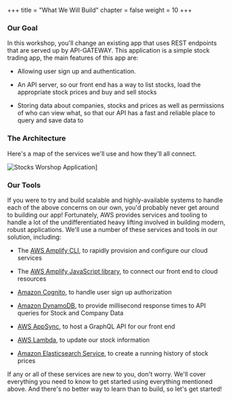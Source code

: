 +++
title = "What We Will Build"
chapter = false
weight = 10
+++

### Our Goal

In this workshop, you'll change an existing app that uses REST endpoints that are served up by API-GATEWAY. This application is a simple stock trading app, the main features of this app are:

-   Allowing user sign up and authentication.

-   An API server, so our front end has a way to list stocks, load the appropriate stock prices and buy and sell stocks

-   Storing data about companies, stocks and prices as well as permissions of who can view what, so that our API has a fast and reliable place to query and save data to

### The Architecture

Here's a map of the services we'll use and how they'll all connect.

![Stocks Worshop Application](/images/architecture/Arch1.png)]

### Our Tools

If you were to try and build scalable and highly-available systems to handle each of the above concerns on our own, you'd probably never get around to building our app! Fortunately, AWS provides services and tooling to handle a lot of the undifferentiated heavy lifting involved in building modern, robust applications. We'll use a number of these services and tools in our solution, including:

-   The [AWS Amplify CLI](https://github.com/aws-amplify/amplify-cli), to rapidly provision and configure our cloud services

-   The [AWS Amplify JavaScript library](https://aws-amplify.github.io/), to connect our front end to cloud resources

-   [Amazon Cognito](https://aws.amazon.com/cognito/), to handle user sign up authorization

-   [Amazon DynamoDB](https://aws.amazon.com/dynamodb/), to provide millisecond response times to API queries for Stock and Company Data

-   [AWS AppSync](https://aws.amazon.com/appsync/), to host a GraphQL API for our front end

-   [AWS Lambda](https://aws.amazon.com/lambda/), to update our stock information

-   [Amazon Elasticsearch Service](https://aws.amazon.com/elasticsearch-service/), to create a running history of stock prices

If any or all of these services are new to you, don't worry. We'll cover everything you need to know to get started using everything mentioned above. And there's no better way to learn than to build, so let's get started!
